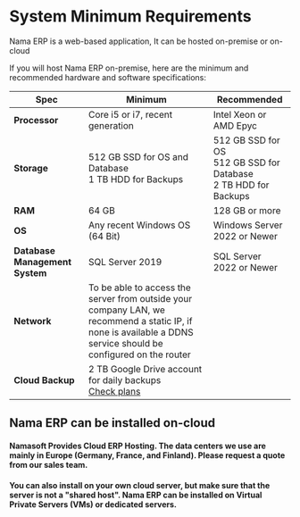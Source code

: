 # System Minimum Requirements

Nama ERP is a web-based application, It can be hosted on-premise or on-cloud

If you will host Nama ERP on-premise, here are the minimum and recommended hardware and software specifications:


| **Spec**                     | **Minimum**                                                                                                                                                     | **Recommended**                                                 |
|-----------------------------|-----------------------------------------------------------------------------------------------------------------------------------------------------------------|------------------------------------------------------------------|
| **Processor**               | Core i5 or i7, recent generation                                                                                                                                | Intel Xeon or AMD Epyc                                          |
| **Storage**                 | 512 GB SSD for OS and Database<br>1 TB HDD for Backups                                                                                                          | 512 GB SSD for OS<br>512 GB SSD for Database<br>2 TB HDD for Backups |
| **RAM**                     | 64 GB                                                                                                                                                           | 128 GB or more                                                  |
| **OS**                      | Any recent Windows OS (64 Bit)                                                                                                                                  | Windows Server 2022 or Newer                                    |
| **Database Management System** | SQL Server 2019                                                                                                                                                 | SQL Server 2022 or Newer                                        |
| **Network**                 | To be able to access the server from outside your company LAN, we recommend a static IP, if none is available a DDNS service should be configured on the router |        |
| **Cloud Backup**            | 2 TB Google Drive account for daily backups<br>[Check plans](https://one.google.com/about/plans)                                                                |  |

## Nama ERP can be installed on-cloud
#### Namasoft Provides Cloud ERP Hosting. The data centers we use are mainly in Europe (Germany, France, and Finland). Please request a quote from our sales team.

#### You can also install on your own cloud server, but make sure that the server is not a "shared host". Nama ERP can be installed on Virtual Private Servers (VMs) or dedicated servers.

